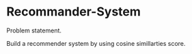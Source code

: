 # Recommander-System

Problem statement.

Build a recommender system by using cosine simillarties score.
